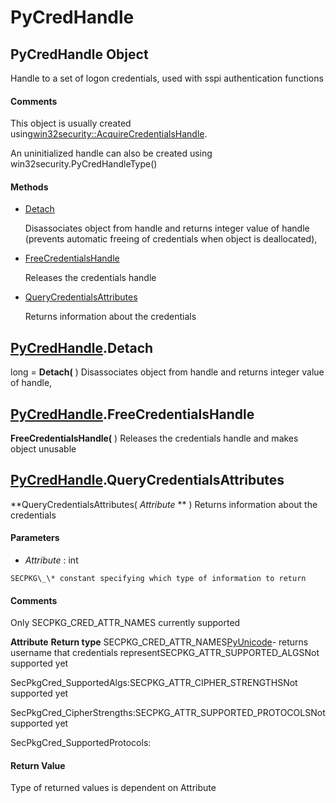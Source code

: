 # PyCredHandle

## PyCredHandle Object

Handle to a set of logon credentials, used with sspi authentication functions

#### Comments
This object is usually created using[win32security::AcquireCredentialsHandle](win32security.md#win32securityacquirecredentialshandle)\. 

An uninitialized handle can also be created using win32security\.PyCredHandleType\(\)

#### Methods


  - [Detach](PyCredHandle.md#pycredhandledetach)

    Disassociates object from handle and returns integer value of handle \(prevents automatic freeing of credentials when object is deallocated\),&nbsp;

  - [FreeCredentialsHandle](PyCredHandle.md#pycredhandlefreecredentialshandle)

    Releases the credentials handle&nbsp;

  - [QueryCredentialsAttributes](PyCredHandle.md#pycredhandlequerycredentialsattributes)

    Returns information about the credentials&nbsp;

## [PyCredHandle](#pycredhandle)\.Detach

long \= **Detach\(** \)
Disassociates object from handle and returns integer value of handle,

## [PyCredHandle](#pycredhandle)\.FreeCredentialsHandle

 **FreeCredentialsHandle\(** \)
Releases the credentials handle and makes object unusable

## [PyCredHandle](#pycredhandle)\.QueryCredentialsAttributes

 **QueryCredentialsAttributes\( *Attribute* ** \)
Returns information about the credentials

#### Parameters


  -  *Attribute* : int

    SECPKG\_\* constant specifying which type of information to return

#### Comments
Only SECPKG\_CRED\_ATTR\_NAMES currently supported

 **Attribute**  **Return type** SECPKG\_CRED\_ATTR\_NAMES[PyUnicode](#pyunicode)- returns username that credentials representSECPKG\_ATTR\_SUPPORTED\_ALGSNot supported yet 

SecPkgCred\_SupportedAlgs:SECPKG\_ATTR\_CIPHER\_STRENGTHSNot supported yet 

SecPkgCred\_CipherStrengths:SECPKG\_ATTR\_SUPPORTED\_PROTOCOLSNot supported yet 

SecPkgCred\_SupportedProtocols:
#### Return Value
Type of returned values is dependent on Attribute
